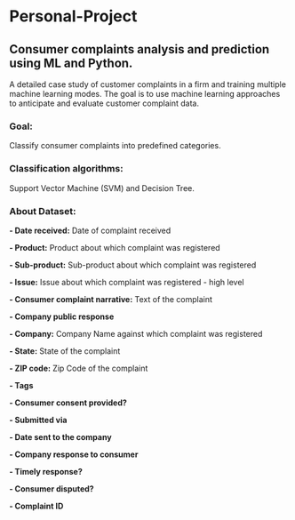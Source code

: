 # Personal-Project
## Consumer complaints analysis and prediction using ML and Python.

A detailed case study of customer complaints in a firm and training multiple machine learning modes. The goal is to use machine learning approaches to anticipate and evaluate customer complaint data.

### Goal:
Classify consumer complaints into predefined categories.

### Classification algorithms:
Support Vector Machine (SVM) and Decision Tree.

### About Dataset:

<p><b>- Date received:</b> Date of complaint received</p>
<p><b>- Product:</b> Product about which complaint was registered</p>
<p><b>- Sub-product:</b> Sub-product about which complaint was registered</p>
<p><b>- Issue:</b> Issue about which complaint was registered - high level</p>
<p><b>- Consumer complaint narrative:</b> Text of the complaint</p>
<p><b>- Company public response</b></p>
<p><b>- Company:</b> Company Name against which complaint was registered</p>
<p><b>- State:</b> State of the complaint</p>
<p><b>- ZIP code:</b> Zip Code of the complaint</p>
<p><b>- Tags</b></p>
<p><b>- Consumer consent provided?</b></p>
<p><b>- Submitted via</b></p>
<p><b>- Date sent to the company</b></p>
<p><b>- Company response to consumer</b></p>
<p><b>- Timely response?</b></p>
<p><b>- Consumer disputed?</b></p>
<p><b>- Complaint ID</b></p>
